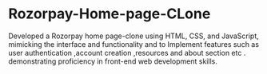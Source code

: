 # Rozorpay-Home-page-CLone
Developed a Rozorpay home page-clone using HTML, CSS, and JavaScript, mimicking the interface and functionality and to Implement features such as user authentication ,account creation ,resources and about section etc . demonstrating proficiency in front-end web development skills.

